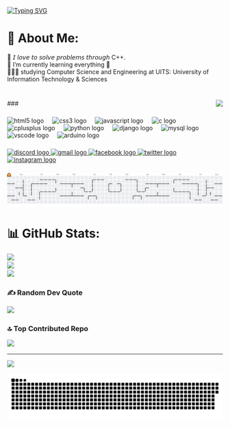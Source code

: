 [![Typing SVG](https://readme-typing-svg.demolab.com?font=VT323&weight=600&size=30&duration=4998&pause=1000&color=4FECF7&width=435&lines=Assalamu+Alaikum+%F0%9F%91%8B;%F0%9F%92%AB+I'm+Farhan+Nadim)](https://git.io/typing-svg)

# 💫 About Me:
🤔 𝘐 𝘭𝘰𝘷𝘦 𝘵𝘰 𝘴𝘰𝘭𝘷𝘦 𝘱𝘳𝘰𝘣𝘭𝘦𝘮𝘴 𝘵𝘩𝘳𝘰𝘶𝘨𝘩 C++.<br>🌱 I’m currently learning everything 🤣<br>👨🏼‍🎓 studying Computer Science and Engineering at UITS: University of Information Technology & Sciences

###
<br>
###

<img align="right" height="150" src="https://media0.giphy.com/media/v1.Y2lkPTc5MGI3NjExN2I5Z3pqeXQ0eTEzd2NlamFxNmN5bWRya2Y5bWcycjhjOHJsZ2k5MyZlcD12MV9pbnRlcm5hbF9naWZfYnlfaWQmY3Q9Zw/QDjpIL6oNCVZ4qzGs7/giphy.gif"  />

###

<div align="left">
  <img src="https://cdn.jsdelivr.net/gh/devicons/devicon/icons/html5/html5-original.svg" height="30" alt="html5 logo"  />
  <img width="12" />
  <img src="https://cdn.jsdelivr.net/gh/devicons/devicon/icons/css3/css3-original.svg" height="30" alt="css3 logo"  />
  <img width="12" />
  <img src="https://cdn.jsdelivr.net/gh/devicons/devicon/icons/javascript/javascript-original.svg" height="30" alt="javascript logo"  />
  <img width="12" />
  <img src="https://cdn.jsdelivr.net/gh/devicons/devicon/icons/c/c-original.svg" height="30" alt="c logo"  />
  <img width="12" />
  <img src="https://cdn.jsdelivr.net/gh/devicons/devicon/icons/cplusplus/cplusplus-original.svg" height="30" alt="cplusplus logo"  />
  <img width="12" />
  <img src="https://cdn.jsdelivr.net/gh/devicons/devicon/icons/python/python-original.svg" height="30" alt="python logo"  />
  <img width="12" />
  <img src="https://cdn.jsdelivr.net/gh/devicons/devicon/icons/django/django-plain.svg" height="30" alt="django logo"  />
  <img width="12" />
  <img src="https://cdn.jsdelivr.net/gh/devicons/devicon/icons/mysql/mysql-original.svg" height="30" alt="mysql logo"  />
  <img width="12" />
  <img src="https://cdn.jsdelivr.net/gh/devicons/devicon/icons/vscode/vscode-original.svg" height="30" alt="vscode logo"  />
  <img width="12" />
  <img src="https://cdn.jsdelivr.net/gh/devicons/devicon/icons/arduino/arduino-original.svg" height="30" alt="arduino logo"  />
</div>

###

<div align="left">
  <a href="farhan_nadim" target="_blank">
    <img src="https://img.shields.io/static/v1?message=Discord&logo=discord&label=&color=7289DA&logoColor=white&labelColor=&style=for-the-badge" height="35" alt="discord logo"  />
  </a>
  <a href="farhannadim0000@gmail.com" target="_blank">
    <img src="https://img.shields.io/static/v1?message=Gmail&logo=gmail&label=&color=D14836&logoColor=white&labelColor=&style=for-the-badge" height="35" alt="gmail logo"  />
  </a>
  <a href="https://www.facebook.com/nadim.sourav.3" target="_blank">
    <img src="https://img.shields.io/static/v1?message=Facebook&logo=facebook&label=&color=1877F2&logoColor=white&labelColor=&style=for-the-badge" height="35" alt="facebook logo"  />
  </a>
  <a href="https://x.com/FarhanNadim1686" target="_blank">
    <img src="https://img.shields.io/static/v1?message=Twitter&logo=twitter&label=&color=1DA1F2&logoColor=white&labelColor=&style=for-the-badge" height="35" alt="twitter logo"  />
  </a>
  <a href="https://www.instagram.com/farhan_nadim_2/" target="_blank">
    <img src="https://img.shields.io/static/v1?message=Instagram&logo=instagram&label=&color=E4405F&logoColor=white&labelColor=&style=for-the-badge" height="35" alt="instagram logo"  />
  </a>
</div>

###

<picture>
  <source media="(prefers-color-scheme: dark)" srcset="https://raw.githubusercontent.com/Farhan0140/Farhan0140/output/pacman-contribution-graph-dark.svg">
  <source media="(prefers-color-scheme: light)" srcset="https://raw.githubusercontent.com/Farhan0140/Farhan0140/output/pacman-contribution-graph.svg">
  <img alt="pacman contribution graph" src="https://raw.githubusercontent.com/Farhan0140/Farhan0140/output/pacman-contribution-graph.svg">
</picture>

###

# 📊 GitHub Stats:
![](https://github-readme-stats.vercel.app/api?username=Farhan0140&theme=aura&hide_border=true&include_all_commits=true&count_private=false)<br/>
![](https://nirzak-streak-stats.vercel.app/?user=Farhan0140&theme=aura&hide_border=true)<br/>
![](https://github-readme-stats.vercel.app/api/top-langs/?username=Farhan0140&theme=aura&hide_border=true&include_all_commits=true&count_private=false&layout=compact)

### ✍️ Random Dev Quote
![](https://quotes-github-readme.vercel.app/api?type=horizontal&theme=radical)

### 🔝 Top Contributed Repo
![](https://github-contributor-stats.vercel.app/api?username=Farhan0140&limit=5&theme=one_dark_pro&combine_all_yearly_contributions=true)

---
[![](https://visitcount.itsvg.in/api?id=Farhan0140&icon=0&color=0)](https://visitcount.itsvg.in)



<picture>
  <source media="(prefers-color-scheme: dark)" srcset="https://raw.githubusercontent.com/Farhan0140/Farhan0140/output/github-snake-dark.svg" />
  <source media="(prefers-color-scheme: light)" srcset="https://raw.githubusercontent.com/Farhan0140/Farhan0140/output/github-snake.svg" />
  <img alt="github-snake" src="https://raw.githubusercontent.com/Farhan0140/Farhan0140/output/github-snake.svg" />
</picture>
